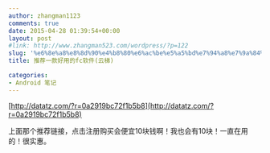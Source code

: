 ```yaml
---
author: zhangman1123
comments: true
date: 2015-04-28 01:39:54+00:00
layout: post
#link: http://www.zhangman523.com/wordpress/?p=122
slug: '%e6%8e%a8%e8%8d%90%e4%b8%80%e6%ac%be%e5%a5%bd%e7%94%a8%e7%9a%84%e7%bf%bb%e5%a2%99%e8%bd%af%e4%bb%b6%e4%ba%91%e6%a2%af'
title: 推荐一款好用的fc软件(云梯)

categories:
- Android 笔记
---
```


[http://datatz.com/?r=0a2919bc72f1b5b8](http://datatz.com/?r=0a2919bc72f1b5b8)

上面那个推荐链接，点击注册购买会便宜10块钱啊！我也会有10块！一直在用的！很实惠。
